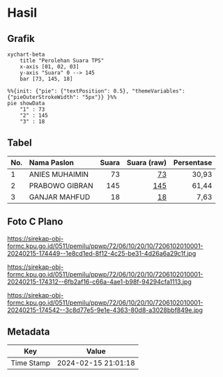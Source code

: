 # Hasil

## Grafik

```mermaid
xychart-beta
    title "Perolehan Suara TPS"
    x-axis [01, 02, 03]
    y-axis "Suara" 0 --> 145
    bar [73, 145, 18]
```

```mermaid
%%{init: {"pie": {"textPosition": 0.5}, "themeVariables": {"pieOuterStrokeWidth": "5px"}} }%%
pie showData
    "1" : 73
    "2" : 145
    "3" : 18
```

## Tabel

| No. | Nama Paslon    | Suara | Suara (raw) | Persentase |
|:--- |:-------------- | -----:| -----------:| ----------:|
| 1   | ANIES MUHAIMIN | 73    | [73][p-1]   | 30,93      |
| 2   | PRABOWO GIBRAN | 145   | [145][p-2]  | 61,44      |
| 3   | GANJAR MAHFUD  | 18    | [18][p-3]   | 7,63       |


[p-1]: https://github.com/gigit-pemilu/pemilu-2024-72-sulawesi-tengah/blob/main/pilpres/hitung-suara/sub/72-sulawesi-tengah/sub/06-morowali/sub/10-bahodopi/sub/2010-le-le/sub/001-tps/sub/paslon-1.txt
[p-2]: https://github.com/gigit-pemilu/pemilu-2024-72-sulawesi-tengah/blob/main/pilpres/hitung-suara/sub/72-sulawesi-tengah/sub/06-morowali/sub/10-bahodopi/sub/2010-le-le/sub/001-tps/sub/paslon-2.txt
[p-3]: https://github.com/gigit-pemilu/pemilu-2024-72-sulawesi-tengah/blob/main/pilpres/hitung-suara/sub/72-sulawesi-tengah/sub/06-morowali/sub/10-bahodopi/sub/2010-le-le/sub/001-tps/sub/paslon-3.txt

## Foto C Plano

https://sirekap-obj-formc.kpu.go.id/0511/pemilu/ppwp/72/06/10/20/10/7206102010001-20240215-174449--1e8cd1ed-8f12-4c25-be31-4d26a6a29c1f.jpg

https://sirekap-obj-formc.kpu.go.id/0511/pemilu/ppwp/72/06/10/20/10/7206102010001-20240215-174312--6fb2af16-c66a-4ae1-b98f-94294cfa1113.jpg

https://sirekap-obj-formc.kpu.go.id/0511/pemilu/ppwp/72/06/10/20/10/7206102010001-20240215-174542--3c8d77e5-9e1e-4363-80d8-a3028bbf849e.jpg


## Metadata

| Key        | Value               |
| ---------- | ------------------- |
| Time Stamp | 2024-02-15 21:01:18 |




